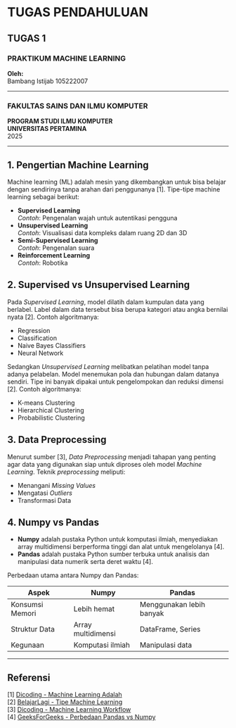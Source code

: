# TUGAS PENDAHULUAN
## TUGAS 1
### PRAKTIKUM MACHINE LEARNING


**Oleh:**  
Bambang Istijab 105222007  

---

### FAKULTAS SAINS DAN ILMU KOMPUTER  
**PROGRAM STUDI ILMU KOMPUTER**  
**UNIVERSITAS PERTAMINA**  
2025  

---

## 1. Pengertian Machine Learning
Machine learning (ML) adalah mesin yang dikembangkan untuk bisa belajar dengan sendirinya tanpa arahan dari penggunanya [1]. Tipe-tipe machine learning sebagai berikut:

- **Supervised Learning**  
  *Contoh*: Pengenalan wajah untuk autentikasi pengguna
- **Unsupervised Learning**  
  *Contoh*: Visualisasi data kompleks dalam ruang 2D dan 3D
- **Semi-Supervised Learning**  
  *Contoh*: Pengenalan suara
- **Reinforcement Learning**  
  *Contoh*: Robotika

## 2. Supervised vs Unsupervised Learning
Pada *Supervised Learning*, model dilatih dalam kumpulan data yang berlabel. Label dalam data tersebut bisa berupa kategori atau angka bernilai nyata [2]. Contoh algoritmanya:

- Regression
- Classification
- Naive Bayes Classifiers
- Neural Network

Sedangkan *Unsupervised Learning* melibatkan pelatihan model tanpa adanya pelabelan. Model menemukan pola dan hubungan dalam datanya sendiri. Tipe ini banyak dipakai untuk pengelompokan dan reduksi dimensi [2]. Contoh algoritmanya:

- K-means Clustering
- Hierarchical Clustering
- Probabilistic Clustering

## 3. Data Preprocessing
Menurut sumber [3], *Data Preprocessing* menjadi tahapan yang penting agar data yang digunakan siap untuk diproses oleh model *Machine Learning*. Teknik *preprocessing* meliputi:

- Menangani *Missing Values*
- Mengatasi *Outliers*
- Transformasi Data

## 4. Numpy vs Pandas
- **Numpy** adalah pustaka Python untuk komputasi ilmiah, menyediakan array multidimensi berperforma tinggi dan alat untuk mengelolanya [4].
- **Pandas** adalah pustaka Python sumber terbuka untuk analisis dan manipulasi data numerik serta deret waktu [4].

Perbedaan utama antara Numpy dan Pandas:

| Aspek | Numpy | Pandas |
|--------|--------|--------|
| Konsumsi Memori | Lebih hemat | Menggunakan lebih banyak |
| Struktur Data | Array multidimensi | DataFrame, Series |
| Kegunaan | Komputasi ilmiah | Manipulasi data |

---

## Referensi
[1] [Dicoding - Machine Learning Adalah](https://www.dicoding.com/blog/machine-learning-adalah/)  
[2] [BelajarLagi - Tipe Machine Learning](https://www.belajarlagi.id/post/tipe-machine-learning)  
[3] [Dicoding - Machine Learning Workflow](https://www.dicoding.com/blog/machine-learning-workflow-langkah-langkah-praktis-untuk-membangun-model-ai/)  
[4] [GeeksForGeeks - Perbedaan Pandas vs Numpy](https://www.geeksforgeeks.org/difference-between-pandas-vs-numpy/)  
